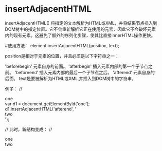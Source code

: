# insertAdjacentHTML
insertAdjacentHTML() 将指定的文本解析为HTML或XML，并将结果节点插入到DOM树中的指定位置。它不会重新解析它正在使用的元素，因此它不会破坏元素内的现有元素。这避免了额外的序列化步骤，使其比直接innerHTML操作更快。

#使用方法：
element.insertAdjacentHTML(position, text);

position是相对于元素的位置，并且必须是以下字符串之一：

'beforebegin'
元素自身的前面。
'afterbegin'
插入元素内部的第一个子节点之前。
'beforeend'
插入元素内部的最后一个子节点之后。
'afterend'
元素自身的后面。
text是要被解析为HTML或XML,并插入到DOM树中的字符串。

例子：
// <div id="one">one</div> 
var d1 = document.getElementById('one'); 
d1.insertAdjacentHTML('afterend', '<div id="two">two</div>');

// 此时，新结构变成：
// <div id="one">one</div><div id="two">two</div>
